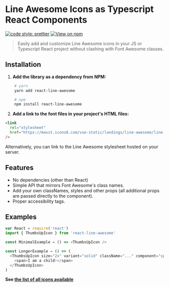 # Line Awesome Icons as Typescript React Components

[![code style: prettier](https://img.shields.io/badge/code_style-prettier-ff69b4.svg?style=flat-square)](https://github.com/prettier/prettier)
[![View on npm](https://img.shields.io/npm/v/react-fontawesome.svg)](https://www.npmjs.com/package/react-line-awesome)

> Easily add and customize Line Awesome icons in your JS or Typescript React project without clashing with Font Awesome
> classes.

## Installation

1. **Add the library as a dependency from NPM:**

```sh
    # yarn
    yarn add react-line-awesome

    # npm
    npm install react-line-awesome
```

2. **Add a link to the font files in your project's HTML files:**

```html
<link
  rel="stylesheet"
  href="https://maxst.icons8.com/vue-static/landings/line-awesome/line-awesome/1.3.0/css/line-awesome.min.css"
/>
```

Alternatively, you can link to the Line Awesome stylesheet hosted on your server.

## Features

- No dependencies (other than React)
- Simple API that mirrors Font Awesome's class names.
- Add your own classNames, styles and other props (all additional props are passed directly to the component).
- Proper accessibility tags.

## Examples

```js
var React = require('react')
import { ThumbsUpIcon } from 'react-line-awesome'

const MinimalExample = () => <ThumbsUpIcon />

const LongerExample = () => (
  <ThumbsUpIcon size="2x" variant="solid" className="..." component="span" style={{ color: 'blue' }}>
    <span>I am a child!</span>
  </ThumbsUpIcon>
)
```

**See [the list of all icons available](https://icons8.com/line-awesome)**
